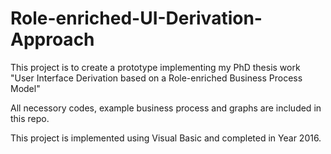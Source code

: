 # Role-enriched-UI-Derivation-Approach

This project is to create a prototype implementing my PhD thesis work "User Interface Derivation based on a Role-enriched Business Process Model"

All necessory codes, example business process and graphs are included in this repo.

This project is implemented using Visual Basic and completed in Year 2016.
